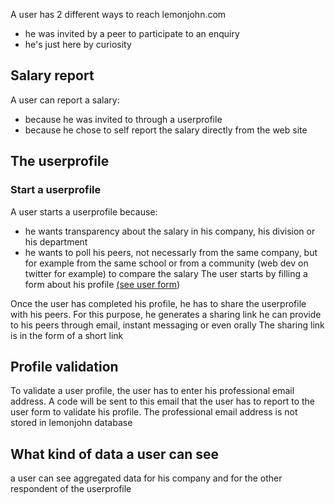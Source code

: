 
A user has 2 different ways to reach lemonjohn.com
- he was invited by a peer to participate to an enquiry
- he's just here by curiosity

## Salary report

A user can report a salary:
- because he was invited to through a userprofile
- because he chose to self report the salary directly from the web site
## The userprofile

### Start a userprofile
A user starts a userprofile because:
- he wants transparency about the salary in his company, his division or his department
- he wants to poll his peers, not necessarly from the same company, but for example from the same school or from a community (web dev on twitter for example) to compare  the salary
The user starts by filling a form about his profile [(see user form]())

Once the user has completed his profile, he has to share the userprofile with his peers. For this purpose, he generates a sharing link he can provide to his peers through email, instant messaging or even orally
The sharing link is in the form of a short link

## Profile validation
To validate a user profile, the user has to enter his professional email address. A code will be sent to this email that the user has to report to the user form to validate his profile. The professional email address is not stored in lemonjohn database

## What kind of data a user can see

a user can see aggregated data for his company and for the other respondent of the userprofile









